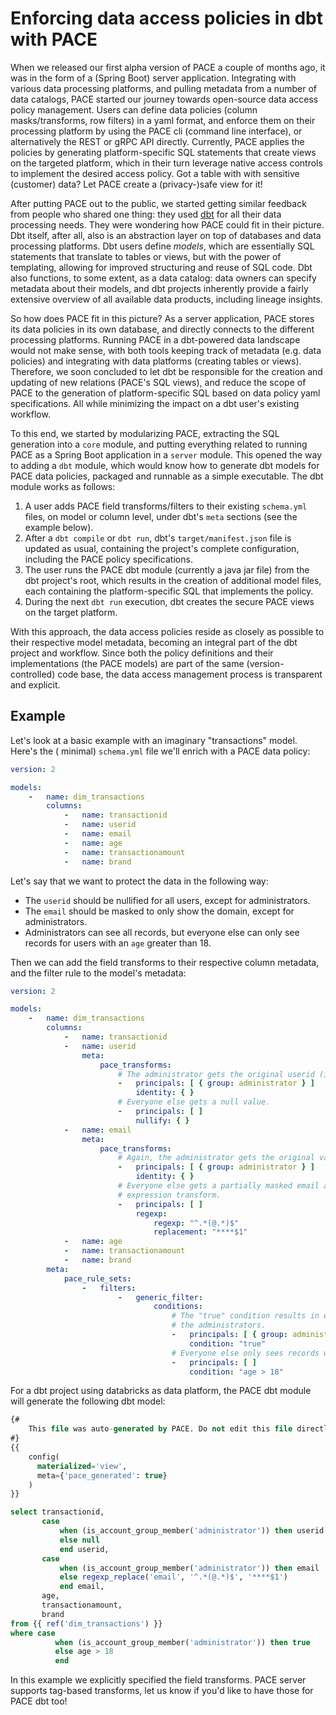 # Enforcing data access policies in dbt with PACE

When we released our first alpha version of PACE a couple of months ago, it was in the form of a
(Spring Boot) server application. Integrating with various data processing platforms, and pulling
metadata from a number of data catalogs, PACE started our journey towards open-source data access
policy management. Users can define data policies (column masks/transforms, row filters) in
a yaml format, and enforce them on their processing platform by using the PACE cli (command line
interface), or alternatively the REST or gRPC API directly. Currently, PACE applies the policies by
generating platform-specific SQL statements that create views on the targeted platform, which in
their turn leverage native access controls to implement the desired access policy. Got a table with
with sensitive (customer) data? Let PACE create a (privacy-)safe view for it!

[//]: # (Todo: an illustration here?)

After putting PACE out to the public, we started getting similar feedback from people who shared one
thing: they used [dbt](https://www.getdbt.com/) for all their data processing needs. They were
wondering how PACE could fit in their picture. Dbt itself, after all, also is an abstraction layer
on top of databases and data processing platforms. Dbt users define _models_, which are essentially
SQL statements that translate to tables or views, but with the power of templating, allowing for
improved structuring and reuse of SQL code. Dbt also functions, to some extent, as a data catalog:
data owners can specify metadata about their models, and dbt projects inherently provide a
fairly extensive overview of all available data products, including lineage insights.

So how does PACE fit in this picture? As a server application, PACE stores its data policies in its
own database, and directly connects to the different processing platforms. Running PACE in a
dbt-powered data landscape would not make sense, with both tools keeping track of metadata (e.g.
data policies) and integrating with data platforms (creating tables or views). Therefore, we soon
concluded to let dbt be responsible for the creation and updating of new relations (PACE's SQL
views), and reduce the scope of PACE to the generation of platform-specific SQL based on data policy
yaml specifications. All while minimizing the impact on a dbt user's existing workflow.

To this end, we started by modularizing PACE, extracting the SQL generation into a `core` module,
and putting everything related to running PACE as a Spring Boot application in a `server` module.
This opened the way to adding a `dbt` module, which would know how to generate dbt models
for PACE data policies, packaged and runnable as a simple executable. The dbt module works as
follows:

1. A user adds PACE field transforms/filters to their existing `schema.yml` files, on model or
   column level, under dbt's `meta` sections (see the example below).
2. After a `dbt compile` or `dbt run`, dbt's `target/manifest.json` file is updated as usual,
   containing the project's complete configuration, including the PACE policy specifications.
3. The user runs the PACE dbt module (currently a java jar file) from the dbt project's root, which
   results in the creation of additional model files, each containing the platform-specific SQL that
   implements the policy.
4. During the next `dbt run` execution, dbt creates the secure PACE views on the target platform.

With this approach, the data access policies reside as closely as possible to their respective model
metadata, becoming an integral part of the dbt project and workflow. Since both the policy
definitions and their implementations (the PACE models) are part of the same (version-controlled)
code base, the data access management process is transparent and explicit.

## Example

Let's look at a basic example with an imaginary "transactions" model. Here's the (
minimal) `schema.yml` file we'll enrich with a PACE data policy:

```yaml
version: 2

models:
    -   name: dim_transactions
        columns:
            -   name: transactionid
            -   name: userid
            -   name: email
            -   name: age
            -   name: transactionamount
            -   name: brand
```

Let's say that we want to protect the data in the following way:

* The `userid` should be nullified for all users, except for administrators.
* The `email` should be masked to only show the domain, except for administrators.
* Administrators can see all records, but everyone else can only see records for users with an `age`
  greater than 18.

Then we can add the field transforms to their respective column metadata, and the filter rule to the
model's metadata:

```yaml
version: 2

models:
    -   name: dim_transactions
        columns:
            -   name: transactionid
            -   name: userid
                meta:
                    pace_transforms:
                        # The administrator gets the original userid (identity).
                        -   principals: [ { group: administrator } ]
                            identity: { }
                        # Everyone else gets a null value.
                        -   principals: [ ]
                            nullify: { }
            -   name: email
                meta:
                    pace_transforms:
                        # Again, the administrator gets the original value.
                        -   principals: [ { group: administrator } ]
                            identity: { }
                        # Everyone else gets a partially masked email address using a regular 
                        # expression transform.
                        -   principals: [ ]
                            regexp:
                                regexp: "^.*(@.*)$"
                                replacement: "****$1"
            -   name: age
            -   name: transactionamount
            -   name: brand
        meta:
            pace_rule_sets:
                -   filters:
                        -   generic_filter:
                                conditions:
                                    # The "true" condition results in every row being shown to
                                    # the administrators.
                                    -   principals: [ { group: administrator } ]
                                        condition: "true"
                                    # Everyone else only sees records where the age is greater than 18
                                    -   principals: [ ]
                                        condition: "age > 18"
```

For a dbt project using databricks as data platform, the PACE dbt module will generate the following
dbt model:

```sql
{#
    This file was auto-generated by PACE. Do not edit this file directly.
#}
{{
    config(
      materialized='view',
      meta={'pace_generated': true}
    )
}}

select transactionid,
       case
           when (is_account_group_member('administrator')) then userid
           else null
           end userid,
       case
           when (is_account_group_member('administrator')) then email
           else regexp_replace('email', '^.*(@.*)$', '****$1')
           end email,
       age,
       transactionamount,
       brand
from {{ ref('dim_transactions') }}
where case
          when (is_account_group_member('administrator')) then true
          else age > 18
          end

```

In this example we explicitly specified the field transforms. PACE server supports tag-based
transforms, let us know if you'd like to have those for PACE dbt too!

[//]: # (Todo: call to action: try it out, provide feedback, join Slack)
